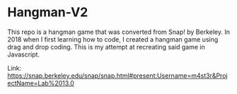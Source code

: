 # Hangman-V2
This repo is a hangman game that was converted from Snap! by Berkeley. In 2018 when I first learning how to code, I created a hangman game using drag and drop coding. This is my attempt at recreating said game in Javascript.

Link: https://snap.berkeley.edu/snap/snap.html#present:Username=m4st3r&ProjectName=Lab%2013.0